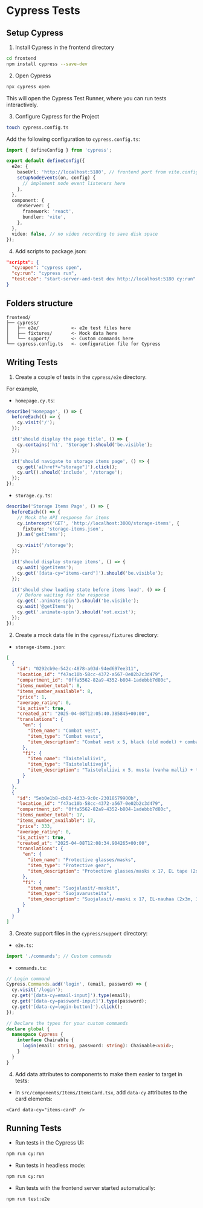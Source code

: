# Cypress Tests

## Setup Cypress

1. Install Cypress in the frontend directory

```sh
cd frontend
npm install cypress --save-dev
```

2. Open Cypress

```sh
npx cypress open
```

This will open the Cypress Test Runner, where you can run tests interactively.

3. Configure Cypress for the Project

```sh
touch cypress.config.ts
```

Add the following configuration to `cypress.config.ts`:

```ts
import { defineConfig } from 'cypress';

export default defineConfig({
  e2e: {
    baseUrl: 'http://localhost:5180', // frontend port from vite.config.ts
    setupNodeEvents(on, config) {
      // implement node event listeners here
    },
  },
  component: {
    devServer: {
      framework: 'react',
      bundler: 'vite',
    },
  },
  video: false, // no video recording to save disk space
});
```

4. Add scripts to package.json:

```json
"scripts": {
  "cy:open": "cypress open",
  "cy:run": "cypress run",
  "test:e2e": "start-server-and-test dev http://localhost:5180 cy:run"
}
```

## Folders structure

```
frontend/
├── cypress/
│   ├── e2e/            <- e2e test files here
│   ├── fixtures/       <- Mock data here
│   └── support/        <- Custom commands here
└── cypress.config.ts   <- configuration file for Cypress
```

## Writing Tests

1. Create a couple of tests in the `cypress/e2e` directory.

For example,

- `homepage.cy.ts`:

```ts
describe('Homepage', () => {
  beforeEach(() => {
    cy.visit('/');
  });

  it('should display the page title', () => {
    cy.contains('h1', 'Storage').should('be.visible');
  });

  it('should navigate to storage items page', () => {
    cy.get('a[href*="storage"]').click();
    cy.url().should('include', '/storage');
  });
});
```

- `storage.cy.ts`:

```ts
describe('Storage Items Page', () => {
  beforeEach(() => {
    // Mock the API response for items
    cy.intercept('GET', 'http://localhost:3000/storage-items', {
      fixture: 'storage-items.json',
    }).as('getItems');

    cy.visit('/storage');
  });

  it('should display storage items', () => {
    cy.wait('@getItems');
    cy.get('[data-cy="items-card"]').should('be.visible');
  });

  it('should show loading state before items load', () => {
    // Before waiting for the response
    cy.get('.animate-spin').should('be.visible');
    cy.wait('@getItems');
    cy.get('.animate-spin').should('not.exist');
  });
});
```

2. Create a mock data file in the `cypress/fixtures` directory:

- `storage-items.json`:

```json
[
  {
    "id": "0292cb9e-542c-4878-a03d-94ed697ee311",
    "location_id": "f47ac10b-58cc-4372-a567-0e02b2c3d479",
    "compartment_id": "0ffa5562-82a9-4352-b804-1adebbb7d80c",
    "items_number_total": 8,
    "items_number_available": 8,
    "price": 1,
    "average_rating": 0,
    "is_active": true,
    "created_at": "2025-04-08T12:05:40.385845+00:00",
    "translations": {
      "en": {
        "item_name": "Combat vest",
        "item_type": "Combat vests",
        "item_description": "Combat vest x 5, black (old model) + combat vest x 3, black (light), with EL tapes. Stored in storage box on storage shelves, near entrance."
      },
      "fi": {
        "item_name": "Taisteluliivi",
        "item_type": "Taisteluliivejä",
        "item_description": "Taisteluliivi x 5, musta (vanha malli) + taisteluliivi x 3, musta (kevyt), EL-nauhoilla. Varastolaatikossa varastohyllyillä, sisäänkäynnin puolella."
      }
    }
  },
  {
    "id": "5eb0e1b8-cb83-4d33-9c0c-23018579900b",
    "location_id": "f47ac10b-58cc-4372-a567-0e02b2c3d479",
    "compartment_id": "0ffa5562-82a9-4352-b804-1adebbb7d80c",
    "items_number_total": 17,
    "items_number_available": 17,
    "price": 333,
    "average_rating": 0,
    "is_active": true,
    "created_at": "2025-04-08T12:08:34.904265+00:00",
    "translations": {
      "en": {
        "item_name": "Protective glasses/masks",
        "item_type": "Protective gear",
        "item_description": "Protective glasses/masks x 17, EL tape (2x3m, 3x2m), MOLLE-mounted phone holder. In black storage box at the back of front storage."
      },
      "fi": {
        "item_name": "Suojalasit/-maskit",
        "item_type": "Suojavarusteita",
        "item_description": "Suojalasit/-maski x 17, EL-nauhaa (2x3m, 3x2m), Molle-kiinnitteinen kännykkäpidike. Etuvaraston perällä, musta laatikko."
      }
    }
  }
]
```

3. Create support files in the `cypress/support` directory:

- `e2e.ts`:

```ts
import './commands'; // Custom commands
```

- `commands.ts`:

```ts
// Login command
Cypress.Commands.add('login', (email, password) => {
  cy.visit('/login');
  cy.get('[data-cy=email-input]').type(email);
  cy.get('[data-cy=password-input]').type(password);
  cy.get('[data-cy=login-button]').click();
});

// Declare the types for your custom commands
declare global {
  namespace Cypress {
    interface Chainable {
      login(email: string, password: string): Chainable<void>;
    }
  }
}
```

4. Add data attributes to components to make them easier to target in tests:

- In `src/components/Items/ItemsCard.tsx`, add `data-cy` attributes to the card elements:

```tsx
<Card data-cy="items-card" />
```

## Running Tests

- Run tests in the Cypress UI:

```sh
npm run cy:run
```

- Run tests in headless mode:

```sh
npm run cy:run
```

- Run tests with the frontend server started automatically:

```sh
npm run test:e2e
```
